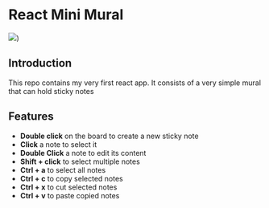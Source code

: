 # React Mini Mural

![](https://render.bitstrips.com/v2/cpanel/4c26f880-4fba-40d2-af7e-6556ba1f6ff1-5882e07a-77f2-42ca-82b4-c6df167a1cb1-v1.png?transparent=1&palette=1))

## Introduction
This repo contains my very first react app. It consists of a very simple mural that can hold sticky notes

## Features

- **Double click** on the board to create a new sticky note
- **Click** a note to select it
- **Double Click** a note to edit its content
- **Shift + click** to select multiple notes
- **Ctrl + a** to select all notes
- **Ctrl + c** to copy selected notes
- **Ctrl + x** to cut selected notes
- **Ctrl + v** to paste copied notes

